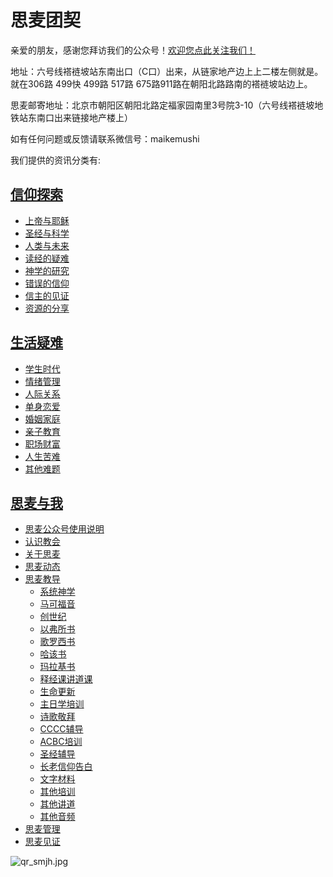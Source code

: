 # 思麦团契

亲爱的朋友，感谢您拜访我们的公众号！[欢迎您点此关注我们！](https://mp.weixin.qq.com/s/XQ4CWYCCR7u1ktncSx3XRw)

地址：六号线褡裢坡站东南出口（C口）出来，从链家地产边上上二楼左侧就是。就在306路 499快 499路 517路 675路911路在朝阳北路路南的褡裢坡站边上。

思麦邮寄地址：北京市朝阳区朝阳北路定福家园南里3号院3-10（六号线褡裢坡地铁站东南口出来链接地产楼上）

如有任何问题或反馈请联系微信号：maikemushi

我们提供的资讯分类有:

## [信仰探索](/信仰探索/)

- [上帝与耶稣	](/信仰探索/上帝与耶稣)
- [圣经与科学	](/信仰探索/圣经与科学)
- [人类与未来	](/信仰探索/人类与未来)
- [读经的疑难	](/信仰探索/读经的疑难)
- [神学的研究	](/信仰探索/神学的研究)
- [错误的信仰	](/信仰探索/错误的信仰)
- [信主的见证	](/信仰探索/信主的见证)
- [资源的分享	](/信仰探索/资源的分享)

## [生活疑难](/生活疑难/)

- [学生时代](/生活疑难/学生时代)
- [情绪管理](/生活疑难/情绪管理)
- [人际关系](/生活疑难/人际关系)
- [单身恋爱](/生活疑难/单身恋爱)
- [婚姻家庭](/生活疑难/婚姻家庭)
- [亲子教育](/生活疑难/亲子教育)
- [职场财富](/生活疑难/职场财富)
- [人生苦难](/生活疑难/人生苦难)
- [其他难题](/生活疑难/其他难题)


## [思麦与我](/思麦与我/)

- [思麦公众号使用说明](https://mp.weixin.qq.com/s?__biz=MzA5MTMxNzA0Ng==&mid=2650269622&idx=1&sn=7923e89bc860ecceef7bd60d134dfa34&chksm=887d71efbf0af8f93fd49cb9232b74308b4048d21021f92064744f4ae096c3587004fa4b326b&mpshare=1&scene=1&srcid=&key=5472509901065d0525f7b91f306f1ee90ebd)
- [认识教会](/思麦与我/认识教会)
- [关于思麦](/思麦与我/关于思麦)
- [思麦动态](/思麦与我/思麦动态)
- [思麦教导](/思麦与我/思麦教导)
	- [系统神学](/思麦与我/思麦教导/系统神学)
	- [马可福音](/思麦与我/思麦教导/马可福音)
	- [创世纪](/思麦与我/思麦教导/创世纪)
	- [以弗所书](/思麦与我/思麦教导/以弗所书)
	- [歌罗西书](/思麦与我/思麦教导/歌罗西书)
	- [哈该书](/思麦与我/思麦教导/哈该书)
	- [玛拉基书](/思麦与我/思麦教导/玛拉基书)
	- [释经课讲道课](/思麦与我/思麦教导/释经课讲道课)
	- [生命更新](/思麦与我/思麦教导/生命更新)
	- [主日学培训](/思麦与我/思麦教导/主日学培训)
	- [诗歌敬拜](/思麦与我/思麦教导/诗歌敬拜)
	- [CCCC辅导](/思麦与我/思麦教导/CCCC辅导)
	- [ACBC培训](/思麦与我/思麦教导/ACBC培训)
	- [圣经辅导](/思麦与我/思麦教导/圣经辅导)
	- [长老信仰告白](/思麦与我/思麦教导/长老信仰告白)
	- [文字材料](/思麦与我/思麦教导/文字材料)
	- [其他培训](/思麦与我/思麦教导/其他培训)
	- [其他讲道](/思麦与我/思麦教导/其他讲道)
	- [其他音频](/思麦与我/思麦教导/其他音频)
- [思麦管理](/思麦与我/思麦管理)
- [思麦见证](/思麦与我/思麦见证)

![qr_smjh.jpg](https://i.loli.net/2019/07/22/5d358f3121e3694068.jpg)
